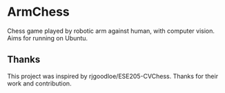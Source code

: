 # ArmChess
Chess game played by robotic arm against human, with computer vision.
Aims for running on Ubuntu.

## Thanks
This project was inspired by rjgoodloe/ESE205-CVChess. Thanks for their work and contribution.
